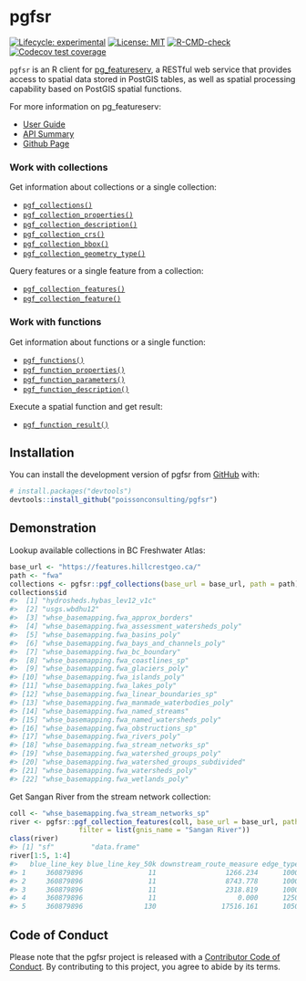 
<!-- README.md is generated from README.Rmd. Please edit that file -->

# pgfsr

<!-- badges: start -->

[![Lifecycle:
experimental](https://img.shields.io/badge/lifecycle-experimental-orange.svg)](https://lifecycle.r-lib.org/articles/stages.html#experimental)
[![License:
MIT](https://img.shields.io/badge/License-MIT-green.svg)](https://opensource.org/licenses/MIT)
[![R-CMD-check](https://github.com/poissonconsulting/pgfsr/workflows/R-CMD-check/badge.svg)](https://github.com/poissonconsulting/pgfsr/actions)
[![Codecov test
coverage](https://codecov.io/gh/poissonconsulting/pgfsr/branch/main/graph/badge.svg)](https://app.codecov.io/gh/poissonconsulting/pgfsr?branch=main)
<!-- badges: end -->

`pgfsr` is an R client for
[pg\_featureserv](https://github.com/CrunchyData/pg_featureserv), a
RESTful web service that provides access to spatial data stored in
PostGIS tables, as well as spatial processing capability based on
PostGIS spatial functions.

For more information on pg\_featureserv:  
- [User
Guide](https://access.crunchydata.com/documentation/pg_featureserv/1.2.0/)  
- [API
Summary](https://github.com/CrunchyData/pg_featureserv/blob/master/API.md#feature-collections)  
- [Github Page](https://github.com/CrunchyData/pg_featureserv)

### Work with collections

Get information about collections or a single collection:

-   [`pgf_collections()`](https://poissonconsulting.github.io/pgfsr/reference/pgf_collections.html)  
-   [`pgf_collection_properties()`](https://poissonconsulting.github.io/pgfsr/reference/pgf_collection_properties.html)  
-   [`pgf_collection_description()`](https://poissonconsulting.github.io/pgfsr/reference/pgf_collection_description.html)  
-   [`pgf_collection_crs()`](https://poissonconsulting.github.io/pgfsr/reference/pgf_collection_crs.html)  
-   [`pgf_collection_bbox()`](https://poissonconsulting.github.io/pgfsr/reference/pgf_collection_bbox.html)  
-   [`pgf_collection_geometry_type()`](https://poissonconsulting.github.io/pgfsr/reference/pgf_collection_geometry_type.html)

Query features or a single feature from a collection:

-   [`pgf_collection_features()`](https://poissonconsulting.github.io/pgfsr/reference/pgf_collection_features.html)  
-   [`pgf_collection_feature()`](https://poissonconsulting.github.io/pgfsr/reference/pgf_collection_feature.html)

### Work with functions

Get information about functions or a single function:

-   [`pgf_functions()`](https://poissonconsulting.github.io/pgfsr/reference/pgf_functions.html)  
-   [`pgf_function_properties()`](https://poissonconsulting.github.io/pgfsr/reference/pgf_function_properties.html)  
-   [`pgf_function_parameters()`](https://poissonconsulting.github.io/pgfsr/reference/pgf_function_parameters.html)  
-   [`pgf_function_description()`](https://poissonconsulting.github.io/pgfsr/reference/pgf_function_description.html)

Execute a spatial function and get result:

-   [`pgf_function_result()`](https://poissonconsulting.github.io/pgfsr/reference/pgf_function_result.html)

## Installation

You can install the development version of pgfsr from
[GitHub](https://github.com/) with:

``` r
# install.packages("devtools")
devtools::install_github("poissonconsulting/pgfsr")
```

## Demonstration

Lookup available collections in BC Freshwater Atlas:

``` r
base_url <- "https://features.hillcrestgeo.ca/"
path <- "fwa"
collections <- pgfsr::pgf_collections(base_url = base_url, path = path)
collections$id
#>  [1] "hydrosheds.hybas_lev12_v1c"                      
#>  [2] "usgs.wbdhu12"                                    
#>  [3] "whse_basemapping.fwa_approx_borders"             
#>  [4] "whse_basemapping.fwa_assessment_watersheds_poly" 
#>  [5] "whse_basemapping.fwa_basins_poly"                
#>  [6] "whse_basemapping.fwa_bays_and_channels_poly"     
#>  [7] "whse_basemapping.fwa_bc_boundary"                
#>  [8] "whse_basemapping.fwa_coastlines_sp"              
#>  [9] "whse_basemapping.fwa_glaciers_poly"              
#> [10] "whse_basemapping.fwa_islands_poly"               
#> [11] "whse_basemapping.fwa_lakes_poly"                 
#> [12] "whse_basemapping.fwa_linear_boundaries_sp"       
#> [13] "whse_basemapping.fwa_manmade_waterbodies_poly"   
#> [14] "whse_basemapping.fwa_named_streams"              
#> [15] "whse_basemapping.fwa_named_watersheds_poly"      
#> [16] "whse_basemapping.fwa_obstructions_sp"            
#> [17] "whse_basemapping.fwa_rivers_poly"                
#> [18] "whse_basemapping.fwa_stream_networks_sp"         
#> [19] "whse_basemapping.fwa_watershed_groups_poly"      
#> [20] "whse_basemapping.fwa_watershed_groups_subdivided"
#> [21] "whse_basemapping.fwa_watersheds_poly"            
#> [22] "whse_basemapping.fwa_wetlands_poly"
```

Get Sangan River from the stream network collection:

``` r
coll <- "whse_basemapping.fwa_stream_networks_sp"
river <- pgfsr::pgf_collection_features(coll, base_url = base_url, path = path,
                 filter = list(gnis_name = "Sangan River"))
class(river)
#> [1] "sf"         "data.frame"
river[1:5, 1:4]
#>   blue_line_key blue_line_key_50k downstream_route_measure edge_type
#> 1     360879896                11                 1266.234      1000
#> 2     360879896                11                 8743.778      1000
#> 3     360879896                11                 2318.819      1000
#> 4     360879896                11                    0.000      1250
#> 5     360879896               130                17516.161      1050
```

## Code of Conduct

Please note that the pgfsr project is released with a [Contributor Code
of
Conduct](https://contributor-covenant.org/version/2/0/CODE_OF_CONDUCT.html).
By contributing to this project, you agree to abide by its terms.
